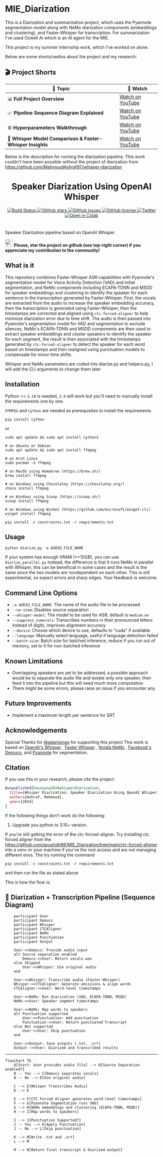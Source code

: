 # MIE_Diarization
This is a Diarization and summarization project, which uses the Pyannote segmentation model along with NeMo diarization components (embeddings and clustering), and Faster-Whisper for transcription. For summarization I've used Ozwell Ai which is an AI agent for the MIE.

This project is my summer internship work, which I've worked on alone.

Below are some shorts/vedios about the project and my research:
## 🎬 Project Shorts

| 🎥 Topic                                                  | 🔗 Watch                                                                 |
|-----------------------------------------------------------|--------------------------------------------------------------------------|
| 📊 **Full Project Overview**                              | [Watch on YouTube](https://youtube.com/shorts/aS2HU26QRXU?si=piUQbxEMDIeN3q_) |
| 📈 **Pipeline Sequence Diagram Explained**                | [Watch on YouTube](https://www.youtube.com/shorts/YQj7j3qZjcw)           |
| ⚙️ **Hyperparameters Walkthrough**                        | [Watch on YouTube](https://youtube.com/shorts/heUgx4hOj-k?si=TEbm6r_HaTvYDcDn) |
| 🤖 **Whisper Model Comparison & Faster-Whisper Insights** | [Watch on YouTube](https://youtube.com/shorts/H21NiwoXnQg?si=Sqt_Jc2ZTt-Qgu5x) |


Below is the description for running the diarization pipeline. This work couldn't have been possible without the project of diarization from https://github.com/MahmoudAshraf97/whisper-diarization

<h1 align="center">Speaker Diarization Using OpenAI Whisper</h1>

<p align="center">
  <a href="https://github.com/MahmoudAshraf97/whisper-diarization/actions/workflows/test_run.yml">
    <img src="https://github.com/MahmoudAshraf97/whisper-diarization/actions/workflows/test_run.yml/badge.svg"
         alt="Build Status">
  </a>
  <a href="https://github.com/MahmoudAshraf97/whisper-diarization/stargazers">
    <img src="https://img.shields.io/github/stars/MahmoudAshraf97/whisper-diarization.svg?colorA=orange&colorB=orange&logo=github"
         alt="GitHub stars">
  </a>
  <a href="https://github.com/MahmoudAshraf97/whisper-diarization/issues">
        <img src="https://img.shields.io/github/issues/MahmoudAshraf97/whisper-diarization.svg"
             alt="GitHub issues">
  </a>
  <a href="https://github.com/MahmoudAshraf97/whisper-diarization/blob/master/LICENSE">
        <img src="https://img.shields.io/github/license/MahmoudAshraf97/whisper-diarization.svg"
             alt="GitHub license">
  </a>
  <a href="https://twitter.com/intent/tweet?text=&url=https%3A%2F%2Fgithub.com%2FMahmoudAshraf97%2Fwhisper-diarization">
  <img src="https://img.shields.io/twitter/url/https/github.com/MahmoudAshraf97/whisper-diarization.svg?style=social" alt="Twitter">
  </a> 
  </a>
  <a href="https://colab.research.google.com/github/MahmoudAshraf97/whisper-diarization/blob/main/Whisper_Transcription_%2B_NeMo_Diarization.ipynb">
  <img src="https://colab.research.google.com/assets/colab-badge.svg" alt="Open in Colab">
  </a>
 
</p>


# 
Speaker Diarization pipeline based on OpenAI Whisper

<img src="https://github.blog/wp-content/uploads/2020/09/github-stars-logo_Color.png" alt="drawing" width="25"/> **Please, star the project on github (see top-right corner) if you appreciate my contribution to the community!**

## What is it
This repository combines Faster-Whisper ASR capabilities with Pyannote's segmentation model for Voice Activity Detection (VAD) and initial segmentation, and NeMo components including ECAPA-TDNN and MSDD for speaker embeddings and clustering to identify the speaker for each sentence in the transcription generated by Faster-Whisper. First, the vocals are extracted from the audio to increase the speaker embedding accuracy, then the transcription is generated using Faster-Whisper, then the timestamps are corrected and aligned using `ctc-forced-aligner` to help minimize diarization error due to time shift. The audio is then passed into Pyannote's segmentation model for VAD and segmentation to exclude silences, NeMo's ECAPA-TDNN and MSDD components are then used to extract speaker embeddings and cluster speakers to identify the speaker for each segment, the result is then associated with the timestamps generated by `ctc-forced-aligner` to detect the speaker for each word based on timestamps and then realigned using punctuation models to compensate for minor time shifts.


Whisper and NeMo parameters are coded into diarize.py and helpers.py, I will add the CLI arguments to change them later
## Installation
Python >= `3.10` is needed, `3.9` will work but you'll need to manually install the requirements one by one.

`FFMPEG` and `Cython` are needed as prerequisites to install the requirements
```
pip install cython
```
or
```
sudo apt update && sudo apt install cython3
```
```
# on Ubuntu or Debian
sudo apt update && sudo apt install ffmpeg

# on Arch Linux
sudo pacman -S ffmpeg

# on MacOS using Homebrew (https://brew.sh/)
brew install ffmpeg

# on Windows using Chocolatey (https://chocolatey.org/)
choco install ffmpeg

# on Windows using Scoop (https://scoop.sh/)
scoop install ffmpeg

# on Windows using WinGet (https://github.com/microsoft/winget-cli)
winget install ffmpeg
```
```
pip install -c constraints.txt -r requirements.txt
```
## Usage 

```
python diarize.py -a AUDIO_FILE_NAME
```

If your system has enough VRAM (>=10GB), you can use `diarize_parallel.py` instead, the difference is that it runs NeMo in parallel with Whisper, this can be beneficial in some cases and the result is the same since the two models are nondependent on each other. This is still experimental, so expect errors and sharp edges. Your feedback is welcome.

## Command Line Options

- `-a AUDIO_FILE_NAME`: The name of the audio file to be processed
- `--no-stem`: Disables source separation
- `--whisper-model`: The model to be used for ASR, default is `medium.en`
- `--suppress_numerals`: Transcribes numbers in their pronounced letters instead of digits, improves alignment accuracy
- `--device`: Choose which device to use, defaults to "cuda" if available
- `--language`: Manually select language, useful if language detection failed
- `--batch-size`: Batch size for batched inference, reduce if you run out of memory, set to 0 for non-batched inference

## Known Limitations
- Overlapping speakers are yet to be addressed, a possible approach would be to separate the audio file and isolate only one speaker, then feed it into the pipeline but this will need much more computation
- There might be some errors, please raise an issue if you encounter any.

## Future Improvements
- Implement a maximum length per sentence for SRT

## Acknowledgements
Special Thanks for [@adamjonas](https://github.com/adamjonas) for supporting this project
This work is based on [OpenAI's Whisper](https://github.com/openai/whisper) , [Faster Whisper](https://github.com/guillaumekln/faster-whisper) , [Nvidia NeMo](https://github.com/NVIDIA/NeMo) , [Facebook's Demucs](https://github.com/facebookresearch/demucs), and [Pyannote](https://github.com/pyannote/pyannote-audio) for segmentation.

## Citation
If you use this in your research, please cite the project:

```bibtex
@unpublished{hassouna2024whisperdiarization,
  title={Whisper Diarization: Speaker Diarization Using OpenAI Whisper},
  author={Ashraf, Mahmoud},
  year={2024}
}
```

If the following things don't work do the following:
1. Upgrade you python to 3.10+ version.

If you're still getting the error of the ctc-forced-aligner. Try installing ctc forced aligner from the https://github.com/ayushdh96/MIE_Diarization/tree/main/ctc-forced-aligner into a venv or your machine if you've the root access and are not managing different envs. The try running the command
```
pip install -c constraints.txt -r requirements.txt
```
and then run the file as stated above

This is how the flow is:
## 🔄 Diarization + Transcription Pipeline (Sequence Diagram)

```sequenceDiagram
    participant User
    participant Demucs
    participant Whisper
    participant CTCAligner
    participant NeMo
    participant Punctuation
    participant Output

    User->>Demucs: Provide audio input
    alt Source separation enabled
        Demucs->>User: Return vocals.wav
    else Skipped
        User->>Whisper: Use original audio
    end

    User->>Whisper: Transcribe audio (Faster-Whisper)
    Whisper->>CTCAligner: Generate emissions & align words
    CTCAligner->>User: Word-level timestamps

    User->>NeMo: Run diarization (VAD, ECAPA-TDNN, MSDD)
    NeMo->>User: Speaker segment timestamps

    User->>NeMo: Map words to speakers
    alt Punctuation supported
        User->>Punctuation: Add punctuation
        Punctuation->>User: Return punctuated transcript
    else Not supported
        User->>User: Skip punctuation
    end

    User->>Output: Save outputs (.txt, .srt)
    Output-->>User: Diarized and transcribed results
```

---

```mermaid
flowchart TD
    A[Start: User provides audio file] --> B{Source Separation enabled?}
    B -- Yes --> C[Demucs separates vocals]
    B -- No --> D[Use original audio]

    C --> E[Whisper Transcribes Audio]
    D --> E

    E --> F[CTC Forced Aligner generates word-level timestamps]
    F --> G[Pyannote Segmentation runs VAD]
    G --> H[NeMo embeddings and clustering (ECAPA-TDNN, MSDD)]
    H --> I[Map words to speakers]

    I --> J{Punctuation Supported?}
    J -- Yes --> K[Apply Punctuation]
    J -- No --> L[Skip punctuation]

    K --> M[Write .txt and .srt]
    L --> M

    M --> N[Return final transcript & diarized output]
```
